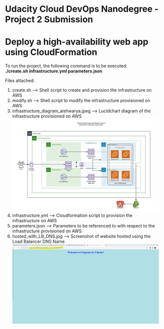 # Udacity Cloud DevOps Nanodegree - Project 2 Submission

# Deploy a high-availability web app using CloudFormation

To run the project, the following command is to be executed:<br />
**./create.sh <stack-name> infrastructure.yml parameters.json**

Files attached:
1. create.sh --> Shell script to create and provision the infrastructure on AWS
2. modify.sh --> Shell script to modify the infrastructure provisioned on AWS
3. infrastructure_diagram_aishwarya.jpeg --> Lucidchart diagram of the infrastructure provisioned on AWS<br />
![alt text](https://github.com/aishjayashankar/Cloud-DevOps-Nanodegree/blob/master/Project2-iac-using-cloudformation/infrastructure_diagram_aishwarya.jpeg?raw=true)
4. infrastructure.yml --> Cloudformation script to provision the infrastructure on AWS
5. parameters.json --> Parameters to be referenced to with respect to the infrastructure provisioned on AWS
6. hosted_with_LB_DNS.jpg --> Screenshot of website hosted using the Load Balancer DNS Name<br />
![alt text](https://github.com/aishjayashankar/Cloud-DevOps-Nanodegree/blob/master/Project2-iac-using-cloudformation/hosted_with_LB_DNS.jpg?raw=true)




